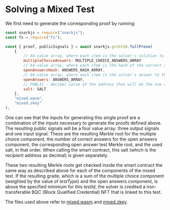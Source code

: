 # Solving a Mixed Test

We first need to generate the corresponding proof by running:

```js
const snarkjs = require("snarkjs");
const fs = require("fs");

const { proof, publicSignals } = await snarkjs.groth16.fullProve(
    {   
        // 64-value array, where each item is the solver's solution to the corresponding multiple choice question
        multipleChoiceAnswers: MULTIPLE_CHOICE_ANSWERS_ARRAY
        // 64-value array, where each item is the hash of the correct answer to the corresponding open answers question
        openAnswersHash: ANSWERS_HASH_ARRAY, 
        // 64-value array, where each item is the solver's answer to the corresponding open answers question 
        openAnswers: ANSWERS_ARRAY,
        // PUBLIC - decimal value of the address that will be the one receiving the credential
        salt: SALT 
    }, 
    "mixed.wasm", 
    "mixed.zkey"
);
```

One can see that the inputs for generating this single proof are a combination of the inputs necessary to generate the proofs defined above. The resulting public signals will be a four value array: three output signals and one input signal. These are the resulting Merkle root for the multiple choice component, the number of correct answers for the open answers component, the corresponding open answer test Merkle root, and the used salt, in that order. When calling the smart contract, this salt (which is the recipient address as decimal) is given separately.

These two resulting Merkle roots get checked inside the smart contract the same way as described above for each of the components of the mixed test. If the resulting grade, which is a sum of the multiple choice component (weighted by the value of *testType*) and the open answers component, is above the specified minimum for this *testId*, the solver is credited a non-transferable BQC (Block Qualified Credential) NFT that is linked to this test.

The files used above refer to [mixed.wasm](../../../proof/mixed/mixed.wasm) and [mixed.zkey](../../../proof/mixed/mixed.zkey).